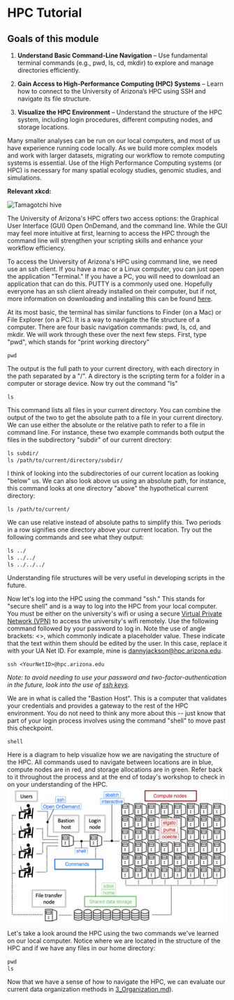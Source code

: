 # HPC Tutorial

## Goals of this module
1. **Understand Basic Command-Line Navigation** – Use fundamental terminal commands (e.g., pwd, ls, cd, mkdir) to explore and manage directories efficiently.

2. **Gain Access to High-Performance Computing (HPC) Systems** – Learn how to connect to the University of Arizona’s HPC using SSH and navigate its file structure.

3. **Visualize the HPC Environment** – Understand the structure of the HPC system, including login procedures, different computing nodes, and storage locations.

Many smaller analyses can be run on our local computers, and most of us have experience running code locally. As we build more complex models and work with larger datasets, migrating our workflow to remote computing systems is essential. Use of the High Performance Computing systems (or HPC) is necessary for many spatial ecology studies, genomic studies, and simulations. 

**Relevant xkcd:**

![Tamagotchi hive](https://imgs.xkcd.com/comics/tamagotchi_hive.png)

The University of Arizona's HPC offers two access options: the Graphical User Interface (GUI) Open OnDemand, and the command line. While the GUI may feel more intuitive at first, learning to access the HPC through the command line will strengthen your scripting skills and enhance your workflow efficiency.

To access the University of Arizona's HPC using command line, we need use an ssh client. If you have a mac or a Linux computer, you can just open the application "Terminal." If you have a PC, you will need to download an application that can do this. PUTTY is a commonly used one. Hopefully everyone has an ssh client already installed on their computer, but if not, more information on downloading and installing this can be found [here](https://hpcdocs.hpc.arizona.edu/registration_and_access/system_access/#command-line-access).

At its most basic, the terminal has similar functions to Finder (on a Mac) or File Explorer (on a PC). It is a way to navigate the file structure of a computer. There are four basic navigation commands: pwd, ls, cd, and mkdir. We will work through these over the next few steps. First, type "pwd", which stands for "print working directory"
```
pwd
```
The output is the full path to your current directory, with each directory in the path separated by a "/". A directory is the scripting term for a folder in a computer or storage device. Now try out the command "ls"
```
ls
```
This command lists all files in your current directory. You can combine the output of the two to get the absolute path to a file in your current directory. We can use either the absolute or the relative path to refer to a file in command line. For instance, these two example commands both output the files in the subdirectory "subdir" of our current directory:
```
ls subdir/
ls /path/to/current/directory/subdir/
```
I think of looking into the subdirectories of our current location as looking "below" us. We can also look above us using an absolute path, for instance, this command looks at one directory "above" the hypothetical current directory:
```
ls /path/to/current/
```
We can use relative instead of absolute paths to simplify this. Two periods in a row signifies one directory above your current location. Try out the following commands and see what they output:
```
ls ../
ls ../../
ls ../../../
```
Understanding file structures will be very useful in developing scripts in the future.

Now let's log into the HPC using the command "ssh." This stands for "secure shell" and is a way to log into the HPC from your local computer. You must be either on the university's wifi or using a secure [Virtual Private Network (VPN)](https://it.arizona.edu/remote-work) to access the university's wifi remotely. Use the following command followed by your password to log in. Note the use of angle brackets: <>, which commonly indicate a placeholder value. These indicate that the text within them should be edited by the user. In this case, replace it with your UA Net ID. For example, mine is dannyjackson@hpc.arizona.edu.
```
ssh <YourNetID>@hpc.arizona.edu
```
*Note: to avoid needing to use your password and two-factor-authentication in the future, look into the use of [ssh keys](https://hpcdocs.hpc.arizona.edu/registration_and_access/system_access/#ssh-keys).*

We are in what is called the "Bastion Host". This is a computer that validates your credentials and provides a gateway to the rest of the HPC environment. You do not need to think any more about this -- just know that part of your login process involves using the command "shell" to move past this checkpoint.
```
shell
```
Here is a diagram to help visualize how we are navigating the structure of the HPC. All commands used to navigate between locations are in blue, compute nodes are in red, and storage allocations are in green. Refer back to it throughout the process and at the end of today's workshop to check in on your understanding of the HPC.
![diagram of HPC structure](https://github.com/dannyjackson/BioinformaticsWorkshop/blob/main/images/HPC_Structure.png)


Let's take a look around the HPC using the two commands we've learned on our local computer. Notice where we are located in the structure of the HPC and if we have any files in our home directory:
```
pwd
ls
```
Now that we have a sense of how to navigate the HPC, we can evaluate our current data organization methods in [3_Organization.md](https://github.com/dannyjackson/BioinformaticsWorkshop/blob/main/3_Organization.md)).